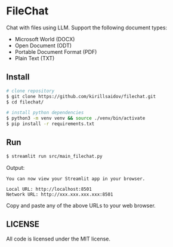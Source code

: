 # FileChat
Chat with files using LLM. Support the following document types:
* Microsoft World (DOCX)
* Open Document (ODT)
* Portable Document Format (PDF)
* Plain Text (TXT)

## Install
```sh
# clone repository
$ git clone https://github.com/kirillsaidov/filechat.git
$ cd filechat/

# install python dependencies
$ python3 -m venv venv && source ./venv/bin/activate
$ pip install -r requirements.txt
```

## Run
```sh
$ streamlit run src/main_filechat.py
```
Output:
```
You can now view your Streamlit app in your browser.

Local URL: http://localhost:8501
Network URL: http://xxx.xxx.xxx.xxx:8501
```

Copy and paste any of the above URLs to your web browser. 

## LICENSE
All code is licensed under the MIT license.
